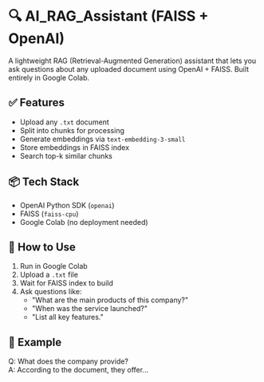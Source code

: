 # 🔍 AI_RAG_Assistant (FAISS + OpenAI)

A lightweight RAG (Retrieval-Augmented Generation) assistant that lets you ask questions about any uploaded document using OpenAI + FAISS. Built entirely in Google Colab.

## ✅ Features

- Upload any `.txt` document
- Split into chunks for processing
- Generate embeddings via `text-embedding-3-small`
- Store embeddings in FAISS index
- Search top-k similar chunks

## 📦 Tech Stack

- OpenAI Python SDK (`openai`)
- FAISS (`faiss-cpu`)
- Google Colab (no deployment needed)

## 🚀 How to Use

1. Run in Google Colab
2. Upload a `.txt` file
3. Wait for FAISS index to build
4. Ask questions like:
   - "What are the main products of this company?"
   - "When was the service launched?"
   - "List all key features."

## 🧠 Example
Q: What does the company provide?  
A: According to the document, they offer...  
